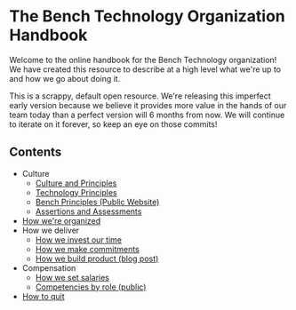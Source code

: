 # The Bench Technology Organization Handbook

Welcome to the online handbook for the Bench Technology organization! We have created this resource to describe at a high level what we're up to and how we go about doing it.

This is a scrappy, default open resource. We're releasing this imperfect early version because we believe it provides more value in the hands of our team today than a perfect version will 6 months from now. We will continue to iterate on it forever, so keep an eye on those commits!

## Contents

- Culture
  - [Culture and Principles](culture-and-principles.md)
  - [Technology Principles](technology-principles.md)
  - [Bench Principles (Public Website)](https://bench.co/go/culture)
  - [Assertions and Assessments](assertions-and-assessments.md)
- [How we're organized](how-were-organized.md)
- How we deliver
  - [How we invest our time](how-we-invest-our-time.md)
  - [How we make commitments](how-we-make-commitments.md)
  - [How we build product (blog post)](https://medium.com/lifeatbench/how-we-build-product-at-bench-a095d7f62872)
- Compensation
  - [How we set salaries](how-we-set-salaries.md)
  - [Competencies by role (public)](https://docs.google.com/spreadsheets/d/1rV2q8TJaY8gHhuAhXaHBLJdld3XLdJG-UbL706SkCAY/edit#gid=221997572)
- [How to quit](how-to-quit.md)


